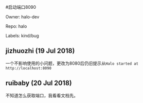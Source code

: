 #启动端口8090

Owner: halo-dev

Repo: halo

Labels: kind/bug 

## jizhuozhi (19 Jul 2018)

一个不影响使用的小问题，更改为8080后仍旧提示从`Halo started at http://localhost:8090`

## ruibaby (20 Jul 2018)

不知道怎么获取端口，我看看文档先。

